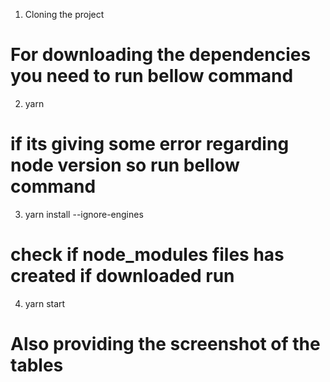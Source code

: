 1. Cloning the project 

# For downloading the dependencies you need to run bellow command

2. yarn

# if its giving some error regarding node version so run bellow command

3. yarn install --ignore-engines   

# check if node_modules files has created if downloaded run

4. yarn start

# Also providing the screenshot of the tables